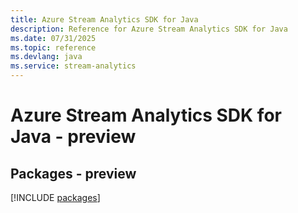 ```yaml
---
title: Azure Stream Analytics SDK for Java
description: Reference for Azure Stream Analytics SDK for Java
ms.date: 07/31/2025
ms.topic: reference
ms.devlang: java
ms.service: stream-analytics
---
```

# Azure Stream Analytics SDK for Java - preview
## Packages - preview
[!INCLUDE [packages](stream-analytics-index.md)]
